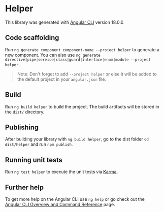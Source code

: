 # Helper

This library was generated with [Angular CLI](https://github.com/angular/angular-cli) version 18.0.0.

## Code scaffolding

Run `ng generate component component-name --project helper` to generate a new component. You can also use `ng generate directive|pipe|service|class|guard|interface|enum|module --project helper`.
> Note: Don't forget to add `--project helper` or else it will be added to the default project in your `angular.json` file. 

## Build

Run `ng build helper` to build the project. The build artifacts will be stored in the `dist/` directory.

## Publishing

After building your library with `ng build helper`, go to the dist folder `cd dist/helper` and run `npm publish`.

## Running unit tests

Run `ng test helper` to execute the unit tests via [Karma](https://karma-runner.github.io).

## Further help

To get more help on the Angular CLI use `ng help` or go check out the [Angular CLI Overview and Command Reference](https://angular.dev/tools/cli) page.
